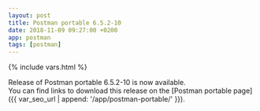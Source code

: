 ```yaml
---
layout: post
title: Postman portable 6.5.2-10
date: 2018-11-09 09:27:00 +0200
app: postman
tags: [postman]
---
```

{% include vars.html %}

Release of Postman portable 6.5.2-10 is now available.<br />
You can find links to download this release on the [Postman portable page]({{ var_seo_url | append: '/app/postman-portable/' }}).